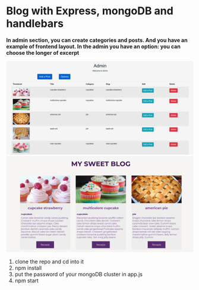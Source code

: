 # Blog with Express, mongoDB and handlebars
<strong>In admin section, you can create categories and posts. And you have an example of frontend layout. In the admin you have an option: you can choose the longer of excerpt</strong>

<p>

<img src="capture.png">
<img src="capture2.png">

<ol>
  <li>clone the repo and cd into it</li>
  <li>npm install</li>
  <li>put the password of your mongoDB cluster in app.js</li>
  <li>npm start</li>
</ol>
